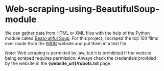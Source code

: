 # Web-scraping-using-BeautifulSoup-module

<p>We can gather data from HTML or XML files with the help of the Python module called <a href="https://www.crummy.com/software/BeautifulSoup/bs4/doc/">Beaa>utiful Soup</a>. For this project, I scraped the top 100 films ever made from the <a href="https://www.imdb.com/search/title/?groups=top_100&sort=user_rating,desc">IMDB</a> website and put them in a text file.
</p>

<em>Note:</em> Web scraping is permitted by law, but it is prohibited if the website being scraped requires permission. Always check the credentials provided by the website in the <b>{website_url}/robots.txt</b> page.
